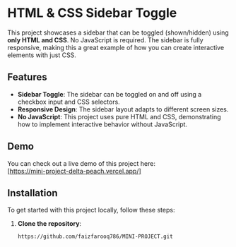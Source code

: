 # HTML & CSS Sidebar Toggle

This project showcases a sidebar that can be toggled (shown/hidden) using **only HTML and CSS**. No JavaScript is required. The sidebar is fully responsive, making this a great example of how you can create interactive elements with just CSS.

## Features

- **Sidebar Toggle**: The sidebar can be toggled on and off using a checkbox input and CSS selectors.
- **Responsive Design**: The sidebar layout adapts to different screen sizes.
- **No JavaScript**: This project uses pure HTML and CSS, demonstrating how to implement interactive behavior without JavaScript.

## Demo

You can check out a live demo of this project here:  
[https://mini-project-delta-peach.vercel.app/]

## Installation

To get started with this project locally, follow these steps:

1. **Clone the repository**:
   ```bash
   https://github.com/faizfarooq786/MINI-PROJECT.git
